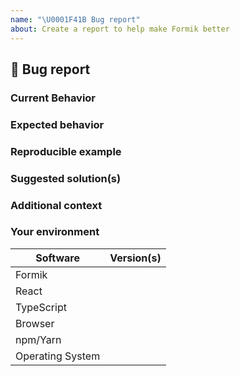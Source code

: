 ```yaml
---
name: "\U0001F41B Bug report"
about: Create a report to help make Formik better
---
```


## 🐛 Bug report

### Current Behavior

<!-- If applicable, add screenshots to help explain your problem. -->

### Expected behavior

<!-- A clear and concise description of what you expected to happen. -->

### Reproducible example

<!-- Use one of the Codesandbox templates: -->

<!-- Formik template: https://codesandbox.io/s/91q6rxmmrp -->

<!-- withFormik template: https://codesandbox.io/s/437wy20rx4 -->

### Suggested solution(s)

<!-- How could we solve this bug? What changes would need to made to Formik? -->

### Additional context

<!-- Add any other context about the problem here.  -->

### Your environment

<!-- PLEASE FILL THIS OUT -->

| Software         | Version(s) |
| ---------------- | ---------- |
| Formik           |
| React            |
| TypeScript       |
| Browser          |
| npm/Yarn         |
| Operating System |
